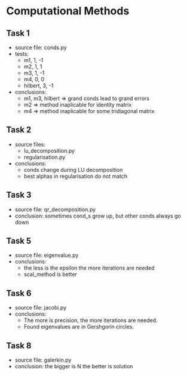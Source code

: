 # Computational Methods

## Task 1

- source file: conds.py
- tests:
	- m1, 1, -1
	- m2, 1, 1
	- m3, 1, -1
	- m4, 0, 0
	- hilbert, 3, -1
- conclusions:
	- m1, m3, hilbert => grand conds lead to grand errors
	- m2 => method inaplicable for identity matrix
	- m4 => method inaplicable for some tridiagonal matrix

## Task 2

- source files:
	- lu_decomposition.py
	- regularisation.py
- conclusions:
	- conds change during LU decomposition
	- best alphas in regularisation do not match

## Task 3

- source file: qr_decomposition.py
- conclusion: sometimes cond_s grow up, but other conds always go down

## Task 5

- source file: eigenvalue.py
- conclusions:
	- the less is the epsilon the more iterations are needed
	- scal_method is better
## Task 6

- source file: jacobi.py
- conclusions:
	- The more is precision, the more iterations are needed.
	- Found eigenvalues are in Gershgorin circles.

## Task 8

- source file: galerkin.py
- conclusion: the bigger is N the better is solution

